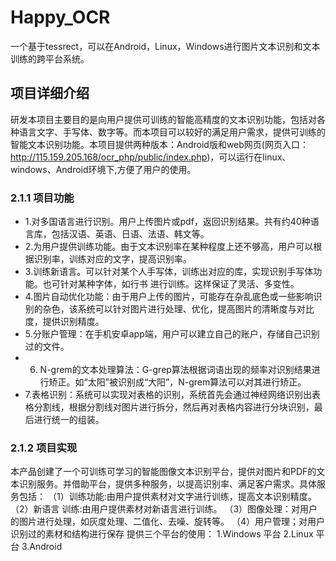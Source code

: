 # Happy_OCR
一个基于tessrect，可以在Android，Linux，Windows进行图片文本识别和文本训练的跨平台系统。
##  项目详细介绍
  研发本项目主要目的是向用户提供可训练的智能高精度的文本识别功能，包括对各种语言文字、手写体、数字等。而本项目可以较好的满足用户需求，提供可训练的智能文本识别功能。本项目提供两种版本：Android版和web网页(网页入口：http://115.159.205.168/ocr_php/public/index.php)，可以运行在linux、windows、Android环境下,方便了用户的使用。
### 2.1.1 项目功能
- 1.对多国语言进行识别。用户上传图片或pdf，返回识别结果。共有约40种语言库，包括汉语、英语、日语、法语、韩文等。
- 2.为用户提供训练功能。由于文本识别率在某种程度上还不够高，用户可以根据识别率，训练对应的文字，提高识别率。
- 3.训练新语言。可以针对某个人手写体，训练出对应的库，实现识别手写体功能。也可针对某种字体，如行书 进行训练。这样保证了灵活、多变性。
- 4.图片自动优化功能：由于用户上传的图片，可能存在杂乱底色或一些影响识别的杂色，该系统可以针对图片进行处理、优化，提高图片的清晰度与对比度，提供识别精度。
- 5.分账户管理：在手机安卓app端，用户可以建立自己的账户，存储自己识别过的文件。
- 6. N-grem的文本处理算法：G-grep算法根据词语出现的频率对识别结果进行矫正。如“太阳”被识别成“大阳”，N-grem算法可以对其进行矫正。
- 7.表格识别：系统可以实现对表格的识别，系统首先会通过神经网络识别出表格分割线，根据分割线对图片进行拆分，然后再对表格内容进行分块识别，最后进行统一的组装。
### 2.1.2 项目实现
本产品创建了一个可训练可学习的智能图像文本识别平台，提供对图片和PDF的文本识别服务。并借助平台，提供多种服务，以提高识别率、满足客户需求。具体服务包括：
（1）训练功能:由用户提供素材对文字进行训练，提高文本识别精度。
（2）新语言	训练:由用户提供素材对新语言进行训练。
（3）图像处理：对用户的图片进行处理，如灰度处理、二值化、去噪、旋转等。
（4）用户管理；对用户识别过的素材和结构进行保存
提供三个平台的使用：
1.Windows 平台
2.Linux   平台
3.Android 
